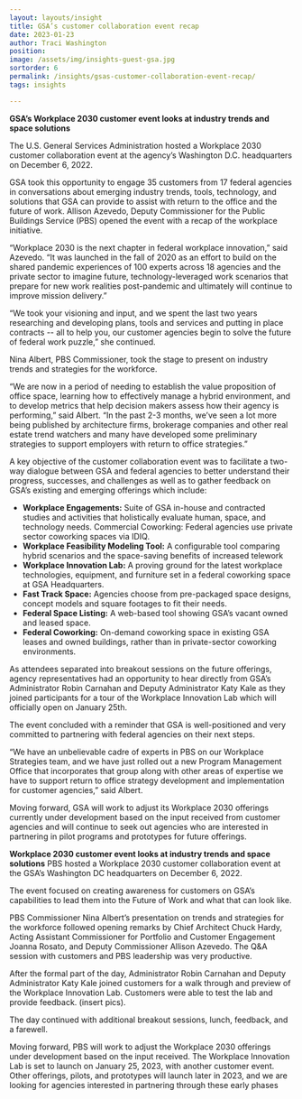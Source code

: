 ```yaml
---
layout: layouts/insight
title: GSA’s customer collaboration event recap
date: 2023-01-23
author: Traci Washington
position:
image: /assets/img/insights-guest-gsa.jpg
sortorder: 6
permalink: /insights/gsas-customer-collaboration-event-recap/
tags: insights

---
```



**GSA’s Workplace 2030 customer event looks at industry trends and space solutions**

The U.S. General Services Administration hosted a Workplace 2030 customer collaboration event at the agency’s Washington D.C. headquarters on December 6, 2022.

GSA took this opportunity to engage 35 customers from 17 federal agencies in conversations about emerging industry trends, tools, technology, and solutions that GSA can provide to assist with return to the office and the future of work.
Allison Azevedo, Deputy Commissioner for the Public Buildings Service (PBS) opened the event with a recap of the workplace initiative.

 “Workplace 2030 is the next chapter in federal workplace innovation,” said Azevedo. “It was launched in the fall of 2020 as an effort to build on the shared pandemic experiences of 100 experts across 18 agencies and the private sector to imagine future, technology-leveraged work scenarios that prepare for new work realities post-pandemic and ultimately will continue to improve mission delivery.”

“We took your visioning and input, and we spent the last two years researching and developing plans, tools and services and putting in place contracts -- all to help you, our customer agencies begin to solve the future of federal work puzzle,” she continued.

Nina Albert, PBS Commissioner, took the stage to present on industry trends and strategies for the workforce.

“We are now in a period of needing to establish the value proposition of office space, learning how to effectively manage a hybrid environment, and to develop metrics that help decision makers assess how their agency is performing,” said Albert. “In the past 2-3 months, we’ve seen a lot more being published by architecture firms, brokerage companies and other real estate trend watchers and many have developed some preliminary strategies to support employers with return to office strategies.”

A key objective of the customer collaboration event was to facilitate a two-way dialogue between GSA and federal agencies to better understand their progress, successes, and challenges as well as to gather feedback on GSA’s existing and emerging offerings which include:

- **Workplace Engagements:** Suite of GSA in-house and contracted studies and activities that holistically evaluate human, space, and technology needs.
Commercial Coworking: Federal agencies use private sector coworking spaces via IDIQ.
- **Workplace Feasibility Modeling Tool:** A configurable tool comparing hybrid scenarios and the space-saving benefits of increased telework
- **Workplace Innovation Lab:** A proving ground for the latest workplace technologies, equipment, and furniture set in a federal coworking space at GSA Headquarters.
- **Fast Track Space:** Agencies choose from pre-packaged space designs, concept models and square footages to fit their needs.
- **Federal Space Listing:** A web-based tool showing GSA’s vacant owned and leased space.
- **Federal Coworking:** On-demand coworking space in existing GSA leases and owned buildings, rather than in private-sector coworking environments.

As attendees separated into breakout sessions on the future offerings, agency representatives had an opportunity to hear directly from GSA’s Administrator Robin Carnahan and Deputy Administrator Katy Kale as they joined participants for a tour of the Workplace Innovation Lab which will officially open on January 25th.

The event concluded with a reminder that GSA is well-positioned and very committed to partnering with federal agencies on their next steps.

“We have an unbelievable cadre of experts in PBS on our Workplace Strategies team, and we have just rolled out a new Program Management Office that incorporates that group along with other areas of expertise we have to support return to office strategy development and implementation for customer agencies,” said Albert.

Moving forward, GSA will work to adjust its Workplace 2030 offerings currently under development based on the input received from customer agencies and will continue to seek out agencies who are interested in partnering in pilot programs and prototypes for future offerings.

**Workplace 2030 customer event looks at industry trends and space solutions**
PBS hosted a Workplace 2030 customer collaboration event at the GSA’s Washington DC headquarters on December 6, 2022.

The event focused on creating awareness for customers on GSA’s capabilities to lead them into the Future of Work and what that can look like.

PBS Commissioner Nina Albert’s presentation on trends and strategies for the workforce followed opening remarks by Chief Architect Chuck Hardy, Acting Assistant Commissioner for Portfolio and Customer Engagement Joanna Rosato, and Deputy Commissioner Allison Azevedo. The Q&A session with customers and PBS leadership was very productive.

After the formal part of the day, Administrator Robin Carnahan and Deputy Administrator Katy Kale joined customers for a walk through and preview of the Workplace Innovation Lab. Customers were able to test the lab and provide feedback. (insert pics).

The day continued with additional breakout sessions, lunch, feedback, and a farewell.

Moving forward, PBS will work to adjust the Workplace 2030 offerings under development based on the input received. The Workplace Innovation Lab is set to launch on January 25, 2023, with another customer event. Other offerings, pilots, and prototypes will launch later in 2023, and we are looking for agencies interested in partnering through these early phases

